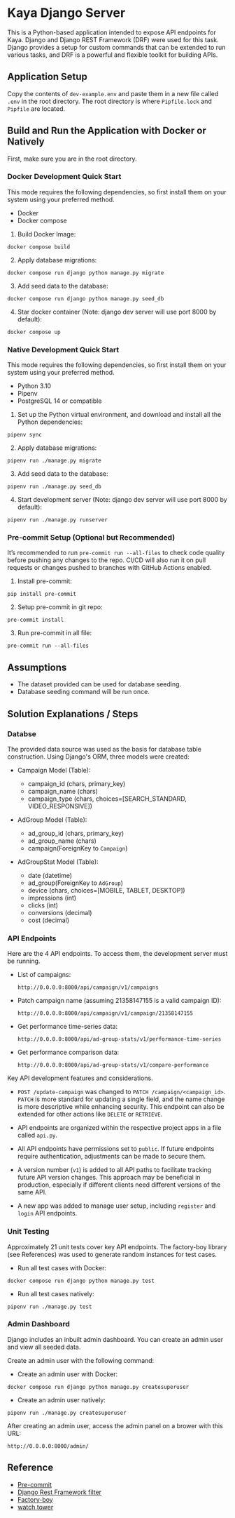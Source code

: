 # Kaya Django Server

This is a Python-based application intended to expose API endpoints for Kaya. Django and Django REST Framework (DRF) were used for this task. Django provides a setup for custom commands that can be extended to run various tasks, and DRF is a powerful and flexible toolkit for building APIs.

## Application Setup

Copy the contents of `dev-example.env` and paste them in a new file called `.env` in the root directory. The root directory is where `Pipfile.lock` and `Pipfile` are located.

## Build and Run the Application with Docker or Natively

First, make sure you are in the root directory.

### Docker Development Quick Start

This mode requires the following dependencies, so first install them on your system using your preferred method.

- Docker
- Docker compose

1. Build Docker Image:

```
docker compose build
```

2. Apply database migrations:

```
docker compose run django python manage.py migrate
```

3. Add seed data to the database:

```
docker compose run django python manage.py seed_db
```

4. Star docker container (Note: django dev server will use port 8000 by default):

```
docker compose up
```

### Native Development Quick Start

This mode requires the following dependencies, so first install them on your system using your preferred method.

- Python 3.10
- Pipenv
- PostgreSQL 14 or compatible

1. Set up the Python virtual environment, and download and install all the Python dependencies:

```
pipenv sync
```

2. Apply database migrations:

```
pipenv run ./manage.py migrate
```

3. Add seed data to the database:

```
pipenv run ./manage.py seed_db
```

4. Start development server (Note: django dev server will use port 8000 by default):

```
pipenv run ./manage.py runserver
```

### Pre-commit Setup (Optional but Recommended)

It’s recommended to run `pre-commit run --all-files` to check code quality before pushing any changes to the repo.
CI/CD will also run it on pull requests or changes pushed to branches with GitHub Actions enabled.

1. Install pre-commit:

```
pip install pre-commit
```

2. Setup pre-commit in git repo:

```
pre-commit install
```

3. Run pre-commit in all file:

```
pre-commit run --all-files
```

## Assumptions

- The dataset provided can be used for database seeding.
- Database seeding command will be run once.

## Solution Explanations / Steps

### Databse

The provided data source was used as the basis for database table construction. Using Django's ORM, three models were created:

- Campaign Model (Table):
  - campaign_id (chars, primary_key)
  - campaign_name (chars)
  - campaign_type (chars, choices=[SEARCH_STANDARD, VIDEO_RESPONSIVE])

- AdGroup Model (Table):
  - ad_group_id (chars, primary_key)
  - ad_group_name (chars)
  - campaign(ForeignKey to `Campaign`)

- AdGroupStat Model (Table):
  - date (datetime)
  - ad_group(ForeignKey to `AdGroup`)
  - device (chars, choices=[MOBILE, TABLET, DESKTOP])
  - impressions (int)
  - clicks (int)
  - conversions (decimal)
  - cost (decimal)

### API Endpoints

Here are the 4 API endpoints. To access them, the development server must be running.

- List of campaigns:

  ```
  http://0.0.0.0:8000/api/campaign/v1/campaigns
  ```

- Patch campaign name (assuming 21358147155 is a valid campaign ID):

  ```
  http://0.0.0.0:8000/api/campaign/v1/campaign/21358147155
  ```

- Get performance time-series data:

  ```
  http://0.0.0.0:8000/api/ad-group-stats/v1/performance-time-series
  ```

- Get performance comparison data:

  ```
  http://0.0.0.0:8000/api/ad-group-stats/v1/compare-performance
  ```

Key API development features and considerations.

- `POST /update-campaign` was changed to `PATCH /campaign/<campaign_id>`. `PATCH` is more standard for updating a single field, and the name change is more descriptive while enhancing security. This endpoint can also be extended for other actions like `DELETE` or `RETRIEVE`.

- API endpoints are organized within the respective project apps in a file called `api.py`.

- All API endpoints have permissions set to `public`. If future endpoints require authentication, adjustments can be made to secure them.

- A version number (`v1`) is added to all API paths to facilitate tracking future API version changes. This approach may be beneficial in production, especially if different clients need different versions of the same API.

- A new app was added to manage user setup, including `register` and `login` API endpoints.

### Unit Testing

Approximately 21 unit tests cover key API endpoints. The factory-boy library (see References) was used to generate random instances for test cases.

- Run all test cases with Docker:

```
docker compose run django python manage.py test
```

- Run all test cases natively:

```
pipenv run ./manage.py test
```

### Admin Dashboard

Django includes an inbuilt admin dashboard. You can create an admin user and view all seeded data.

Create an admin user with the following command:

- Create an admin user with Docker:

```
docker compose run django python manage.py createsuperuser
```

- Create an admin user natively:

```
pipenv run ./manage.py createsuperuser
```

After creating an admin user, access the admin panel on a brower with this URL:

```
http://0.0.0.0:8000/admin/
```

## Reference

- [Pre-commit](https://pre-commit.com/#install)
- [Django Rest Framework filter](https://django-filter.readthedocs.io/en/stable/)
- [Factory-boy](https://factoryboy.readthedocs.io/en/stable/orms.html)
- [watch tower](https://pypi.org/project/watchtower/)
